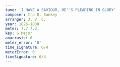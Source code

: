 ```yaml
---
tune: 'I HAVE A SAVIOUR, HE''S PLEADING IN GLORY'
composer: Ira D. Sankey
arranger: J. V. C.
year: 1826-1888
meter: 7.7.7.3.
key: G Major
anacrusis: 0
meter_error: '0'
time_signature: 6/4
meterError: 0
timeSignature: 6/4
---
```

